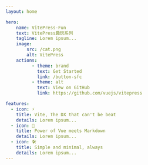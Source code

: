 ```yaml
---
layout: home

hero:
    name: VitePress-Fun
    text: VitePress趣玩系列
    tagline: Lorem ipsum...
    image:
        src: /cat.png
        alt: VitePress
    actions:
          - theme: brand
            text: Get Started
            link: /button-sfc
          - theme: alt
            text: View on GitHub
            link: https://github.com/vuejs/vitepress

features:
  - icon: ⚡️
    title: Vite, The DX that can't be beat
    details: Lorem ipsum...
  - icon: 🖖
    title: Power of Vue meets Markdown
    details: Lorem ipsum...
  - icon: 🛠️
    title: Simple and minimal, always
    details: Lorem ipsum...
---
```



